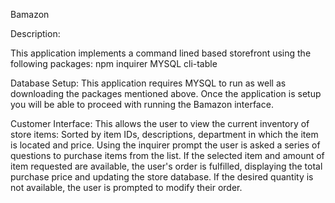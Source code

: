 Bamazon

Description:

This application implements a command lined based storefront using the following packages:
npm inquirer
MYSQL
cli-table

Database Setup:
This application requires MYSQL to run as well as downloading the packages mentioned above.  Once the application is setup you will be able to proceed with running the Bamazon interface.


Customer Interface:
This allows the user to view the current inventory of store items:  Sorted by item IDs, descriptions, department in which the item is located and price. Using the inquirer prompt the user is asked a series of questions to purchase items from the list.  If the selected item and amount of item requested are available, the user's order is fulfilled, displaying the total purchase price and updating the store database. If the desired quantity is not available, the user is prompted to modify their order.
